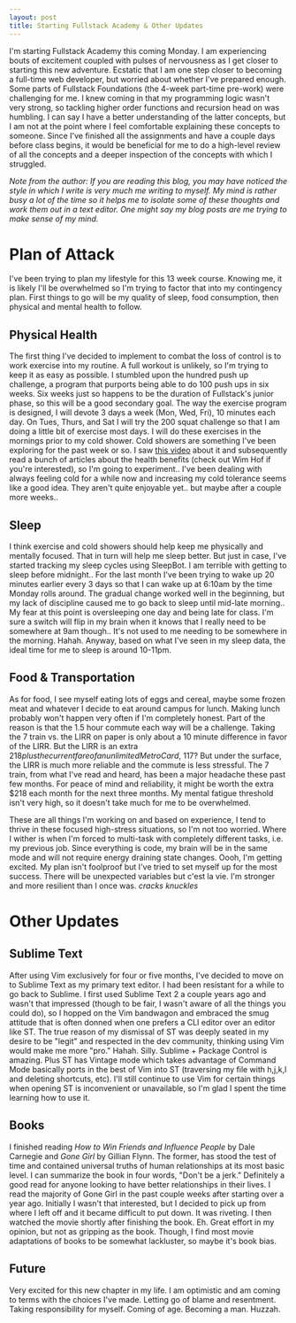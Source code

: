 ```yaml
---
layout: post
title: Starting Fullstack Academy & Other Updates
---
```


I'm starting Fullstack Academy this coming Monday. I am experiencing bouts of excitement coupled with pulses of nervousness as I get closer to starting this new adventure. Ecstatic that I am one step closer to becoming a full-time web developer, but worried about whether I've prepared enough. Some parts of Fullstack Foundations (the 4-week part-time pre-work) were challenging for me. I knew coming in that my programming logic wasn't very strong, so tackling higher order functions and recursion head on was humbling. I can say I have a better understanding of the latter concepts, but I am not at the point where I feel comfortable explaining these concepts to someone. Since I've finished all the assignments and have a couple days before class begins, it would be beneficial for me to do a high-level review of all the concepts and a deeper inspection of the concepts with which I struggled.

*Note from the author: If you are reading this blog, you may have noticed the style in which I write is very much me writing to myself. My mind is rather busy a lot of the time so it helps me to isolate some of these thoughts and work them out in a text editor. One might say my blog posts are me trying to make sense of my mind.*

# Plan of Attack
I've been trying to plan my lifestyle for this 13 week course. Knowing me, it is likely I'll be overwhelmed so I'm trying to factor that into my contingency plan. First things to go will be my quality of sleep, food consumption, then physical and mental health to follow.
## Physical Health
The first thing I've decided to implement to combat the loss of control is to work exercise into my routine. A full workout is unlikely, so I'm trying to keep it as easy as possible. I stumbled upon the hundred push up challenge, a program that purports being able to do 100 push ups in six weeks. Six weeks just so happens to be the duration of Fullstack's junior phase, so this will be a good secondary goal. The way the exercise program is designed, I will devote 3 days a week (Mon, Wed, Fri), 10 minutes each day. On Tues, Thurs, and Sat I will try the 200 squat challenge so that I am doing a little bit of exercise most days. I will do these exercises in the mornings prior to my cold shower. Cold showers are something I've been exploring for the past week or so. I saw [this video](https://youtu.be/qxz8QNqrzwY) about it and subsequently read a bunch of articles about the health benefits (check out Wim Hof if you're interested), so I'm going to experiment.. I've been dealing with always feeling cold for a while now and increasing my cold tolerance seems like a good idea. They aren't quite enjoyable yet.. but maybe after a couple more weeks..
## Sleep
I think exercise and cold showers should help keep me physically and mentally focused. That in turn will help me sleep better. But just in case, I've started tracking my sleep cycles using SleepBot. I am terrible with getting to sleep before midnight.. For the last month I've been trying to wake up 20 minutes earlier every 3 days so that I can wake up at 6:10am by the time Monday rolls around. The gradual change worked well in the beginning, but my lack of discipline caused me to go back to sleep until mid-late morning.. My fear at this point is oversleeping one day and being late for class. I'm sure a switch will flip in my brain when it knows that I really need to be somewhere at 9am though.. It's not used to me needing to be somewhere in the morning. Hahah. Anyway, based on what I've seen in my sleep data, the ideal time for me to sleep is around 10-11pm.
## Food & Transportation
As for food, I see myself eating lots of eggs and cereal, maybe some frozen meat and whatever I decide to eat around campus for lunch. Making lunch probably won't happen very often if I'm completely honest. Part of the reason is that the 1.5 hour commute each way will be a challenge. Taking the 7 train vs. the LIRR on paper is only about a 10 minute difference in favor of the LIRR. But the LIRR is an extra $218 plus the current fare of an unlimited MetroCard, ~$117? But under the surface, the LIRR is much more reliable and the commute is less stressful. The 7 train, from what I've read and heard, has been a major headache these past few months. For peace of mind and reliability, it might be worth the extra $218 each month for the next three months. My mental fatigue threshold isn't very high, so it doesn't take much for me to be overwhelmed.

These are all things I'm working on and based on experience, I tend to thrive in these focused high-stress situations, so I'm not too worried. Where I wither is when I'm forced to multi-task with completely different tasks, i.e. my previous job. Since everything is code, my brain will be in the same mode and will not require energy draining state changes. Oooh, I'm getting excited. My plan isn't foolproof but I've tried to set myself up for the most success. There will be unexpected variables but c'est la vie. I'm stronger and more resilient than I once was. *cracks knuckles*

# Other Updates
## Sublime Text
After using Vim exclusively for four or five months, I've decided to move on to Sublime Text as my primary text editor. I had been resistant for a while to go back to Sublime. I first used Sublime Text 2 a couple years ago and wasn't that impressed (though to be fair, I wasn't aware of all the things you could do), so I hopped on the Vim bandwagon and embraced the smug attitude that is often donned when one prefers a CLI editor over an editor like ST. The true reason of my dismissal of ST was deeply seated in my desire to be "legit" and respected in the dev community, thinking using Vim would make me more "pro." Hahah. Silly. Sublime + Package Control is amazing. Plus ST has Vintage mode which takes advantage of Command Mode basically ports in the best of Vim into ST (traversing my file with h,j,k,l and deleting shortcuts, etc). I'll still continue to use Vim for certain things when opening ST is inconvenient or unavailable, so I'm glad I spent the time learning how to use it.

## Books
I finished reading *How to Win Friends and Influence People* by Dale Carnegie and *Gone Girl* by Gillian Flynn. The former, has stood the test of time and contained universal truths of human relationships at its most basic level. I can summarize the book in four words, "Don't be a jerk." Definitely a good read for anyone looking to have better relationships in their lives. I read the majority of Gone Girl in the past couple weeks after starting over a year ago. Initially I wasn't that interested, but I decided to pick up from where I left off and it became difficult to put down. It was riveting. I then watched the movie shortly after finishing the book. Eh. Great effort in my opinion, but not as gripping as the book. Though, I find most movie adaptations of books to be somewhat lackluster, so maybe it's book bias.

## Future
Very excited for this new chapter in my life. I am optimistic and am coming to terms with the choices I've made. Letting go of blame and resentment. Taking responsibility for myself. Coming of age. Becoming a man. Huzzah.